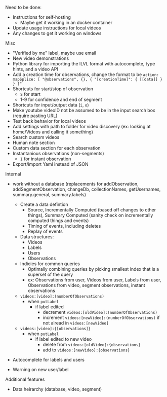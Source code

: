Need to be done:
- Instructions for self-hosting
    - Maybe get it working in an docker container
- Update usage instructions for local videos
- Any changes to get it working on windows

Misc
- "Verified by me" label, maybe use email
- New video demonstrations
- Python library for importing the ILVL format with autocomplete, type hints, and a video API
- Add a creation time for observations, change the format to be `action: mapSplice: [ "@observations", {}, { "[creationTime]": { [[data]] } } ]"`
- Shortcuts for start/stop of observation
    - `S` for start
    - 1-9 for confidence and end of segment
- Shortcuts for input/output data (`i`, `o`)
- Make youtube videoID not be assumed to be in the input search box (require pasting URL)
- Test back behavior for local videos
- Add settings with path to folder for video discovery (ex: looking at home/Videos and calling it something)
- Search custom videos
- Human note section
- Custom data section for each observation
- Instantanious observations (non-segments)
    - `I` for instant observation
- Export/import Yaml instead of JSON


Internal
- work without a database (replacements for addObservation, addSegmentObservation, changeDb, collectionNames, getUsernames, summary.general, summary.labels)
    - Create a data defintion
        - Source, Incrementally Computed (based off changes to other things), Summary Computed (sanity check on incrementally computed things and events)
        - Timing of events, including deletes
        - Replay of events
    - Data structures:
        - Videos
        - Labels
        - Users
        - Observations
    - Indicies for common queries
        - Optimally combining queries by picking smallest index that is a superset of the query
        - ex: Observations from user, Videos from user, Labels from user, Observations from video, segment observations, instant observations
    - `videos:[video]:(numberOfObservations)`
        - when `putLabel`
            - if label edited
                - decrement `videos:[oldVideo]:(numberOfObservations)`
                - increment `videos:[newVideo]:(numberOfObservations)` if not alread in `videos:[newVideo]`
    - `videos:[video]:{[observations]}`
        - when `putLabel`
            - if label edited to new video
                - delete from `videos:[oldVideo]:{observations}`
                - add to `videos:[newVideo]:{observations}`    
        
- Autocomplete for labels and users
- Warning on new user/label

Additional features
- Data heirarchy (database, video, segment)
